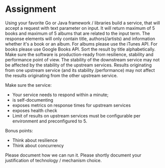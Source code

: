 # Assignment

Using your favorite Go or Java framework / libraries build a service, that will accept a request with text parameter on input. It will return maximum of 5 books and maximum of 5 albums that are related to the input term. The response elements will only contain title, authors(/artists) and information whether it's a book or an album. For albums please use the iTunes API. For books please use Google Books API. Sort the result by title alphabetically. Make sure the software is production-ready from resilience, stability and performance point of view. The stability of the downstream service may not be affected by the stability of the upstream services. Results originating from one upstream service (and its stability /performance) may not affect the results originating from the other upstream service.

Make sure the service:

- Your service needs to respond within a minute;
- is self-documenting
- exposes metrics on response times for upstream services
- exposes health check
- Limit of results on upstream services must be configurable per environment and preconfigured to 5.

Bonus points:
- Think about resilience
- Think about concurrency

Please document how we can run it. Please shortly document your justification of technology / mechanism choice.
